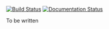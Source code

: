 [![Build Status](https://travis-ci.org/Benjamin-Lee/freqgen.svg?branch=master)](https://travis-ci.org/Benjamin-Lee/freqgen)
[![Documentation Status](http://readthedocs.org/projects/freqgen/badge/?version=latest)](http://freqgen.readthedocs.io/en/latest/?badge=latest)

To be written
